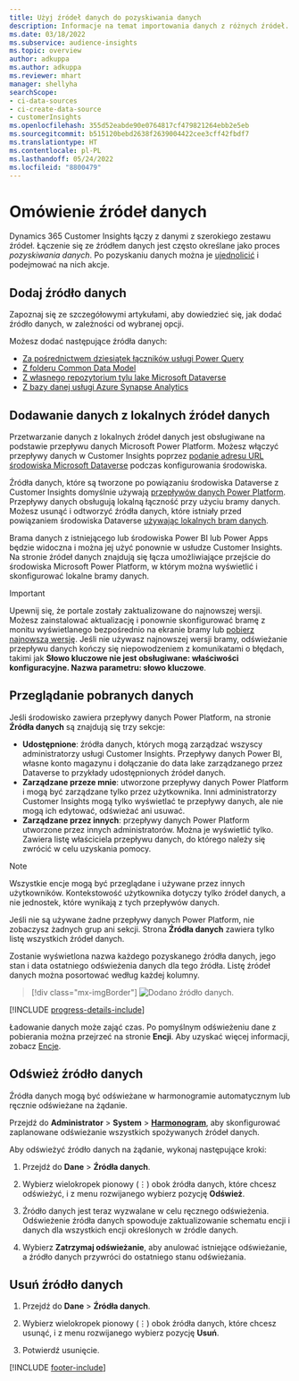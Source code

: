 ```yaml
---
title: Użyj źródeł danych do pozyskiwania danych
description: Informacje na temat importowania danych z różnych źródeł.
ms.date: 03/18/2022
ms.subservice: audience-insights
ms.topic: overview
author: adkuppa
ms.author: adkuppa
ms.reviewer: mhart
manager: shellyha
searchScope:
- ci-data-sources
- ci-create-data-source
- customerInsights
ms.openlocfilehash: 355d52eabde90e0764817cf479821264ebb2e5eb
ms.sourcegitcommit: b515120bebd2638f2639004422cee3cff42fbdf7
ms.translationtype: HT
ms.contentlocale: pl-PL
ms.lasthandoff: 05/24/2022
ms.locfileid: "8800479"
---
```

# <a name="data-sources-overview"></a>Omówienie źródeł danych



Dynamics 365 Customer Insights łączy z danymi z szerokiego zestawu źródeł. Łączenie się ze źródłem danych jest często określane jako proces *pozyskiwania danych*. Po pozyskaniu danych można je [ujednolicić](data-unification.md) i podejmować na nich akcje.

## <a name="add-a-data-source"></a>Dodaj źródło danych

Zapoznaj się ze szczegółowymi artykułami, aby dowiedzieć się, jak dodać źródło danych, w zależności od wybranej opcji.

Możesz dodać następujące źródła danych:

- [Za pośrednictwem dziesiątek łączników usługi Power Query](connect-power-query.md)
- [Z folderu Common Data Model](connect-common-data-model.md)
- [Z własnego repozytorium tylu lake Microsoft Dataverse](connect-dataverse-managed-lake.md)
- [Z bazy danej usługi Azure Synapse Analytics](connect-synapse.md)

## <a name="add-data-from-on-premises-data-sources"></a>Dodawanie danych z lokalnych źródeł danych

Przetwarzanie danych z lokalnych źródeł danych jest obsługiwane na podstawie przepływu danych Microsoft Power Platform. Możesz włączyć przepływy danych w Customer Insights poprzez [podanie adresu URL środowiska Microsoft Dataverse](create-environment.md) podczas konfigurowania środowiska.

Źródła danych, które są tworzone po powiązaniu środowiska Dataverse z Customer Insights domyślnie używają [przepływów danych Power Platform](/power-query/dataflows/overview-dataflows-across-power-platform-dynamics-365). Przepływy danych obsługują lokalną łączność przy użyciu bramy danych. Możesz usunąć i odtworzyć źródła danych, które istniały przed powiązaniem środowiska Dataverse [używając lokalnych bram danych](/data-integration/gateway/service-gateway-app).

Brama danych z istniejącego lub środowiska Power BI lub Power Apps będzie widoczna i można jej użyć ponownie w usłudze Customer Insights. Na stronie źródeł danych znajdują się łącza umożliwiające przejście do środowiska Microsoft Power Platform, w którym można wyświetlić i skonfigurować lokalne bramy danych.

> [!IMPORTANT]
> Upewnij się, że portale zostały zaktualizowane do najnowszej wersji. Możesz zainstalować aktualizację i ponownie skonfigurować bramę z monitu wyświetlanego bezpośrednio na ekranie bramy lub [pobierz najnowszą wersję](https://powerapps.microsoft.com/downloads/). Jeśli nie używasz najnowszej wersji bramy, odświeżanie przepływu danych kończy się niepowodzeniem z komunikatami o błędach, takimi jak **Słowo kluczowe nie jest obsługiwane: właściwości konfiguracyjne. Nazwa parametru: słowo kluczowe**.

## <a name="review-ingested-data"></a>Przeglądanie pobranych danych
Jeśli środowisko zawiera przepływy danych Power Platform, na stronie **Źródła danych** są znajdują się trzy sekcje: 
- **Udostępnione**: źródła danych, których mogą zarządzać wszyscy administratorzy usługi Customer Insights. Przepływy danych Power BI, własne konto magazynu i dołączanie do data lake zarządzanego przez Dataverse to przykłady udostępnionych źródeł danych.
- **Zarządzane przeze mnie**: utworzone przepływy danych Power Platform i mogą być zarządzane tylko przez użytkownika. Inni administratorzy Customer Insights mogą tylko wyświetlać te przepływy danych, ale nie mogą ich edytować, odświeżać ani usuwać.
- **Zarządzane przez innych**: przepływy danych Power Platform utworzone przez innych administratorów. Można je wyświetlić tylko. Zawiera listę właściciela przepływu danych, do którego należy się zwrócić w celu uzyskania pomocy.
> [!NOTE]
> Wszystkie encje mogą być przeglądane i używane przez innych użytkowników. Kontekstowość użytkownika dotyczy tylko źródeł danych, a nie jednostek, które wynikają z tych przepływów danych.

Jeśli nie są używane żadne przepływy danych Power Platform, nie zobaczysz żadnych grup ani sekcji. Strona **Źródła danych** zawiera tylko listę wszystkich źródeł danych.

Zostanie wyświetlona nazwa każdego pozyskanego źródła danych, jego stan i data ostatniego odświeżenia danych dla tego źródła. Listę źródeł danych można posortować według każdej kolumny.

> [!div class="mx-imgBorder"]
> ![Dodano źródło danych.](media/configure-data-datasource-added.png "Dodano źródło danych")

[!INCLUDE [progress-details-include](includes/progress-details-pane.md)]

Ładowanie danych może zająć czas. Po pomyślnym odświeżeniu dane z pobierania można przejrzeć na stronie **Encji**. Aby uzyskać więcej informacji, zobacz [Encje](entities.md).

## <a name="refresh-a-data-source"></a>Odśwież źródło danych

Źródła danych mogą być odświeżane w harmonogramie automatycznym lub ręcznie odświeżane na żądanie. 

Przejdź do **Administrator** > **System** > [**Harmonogram**](system.md#schedule-tab), aby skonfigurować zaplanowane odświeżanie wszystkich spożywanych źródeł danych.

Aby odświeżyć źródło danych na żądanie, wykonaj następujące kroki:

1. Przejdź do **Dane** > **Źródła danych**.

2. Wybierz wielokropek pionowy (&vellip;) obok źródła danych, które chcesz odświeżyć, i z menu rozwijanego wybierz pozycję **Odśwież**.

3. Źródło danych jest teraz wyzwalane w celu ręcznego odświeżenia. Odświeżenie źródła danych spowoduje zaktualizowanie schematu encji i danych dla wszystkich encji określonych w źródle danych.

4. Wybierz **Zatrzymaj odświeżanie**, aby anulować istniejące odświeżanie, a źródło danych przywróci do ostatniego stanu odświeżania.

## <a name="delete-a-data-source"></a>Usuń źródło danych

1. Przejdź do **Dane** > **Źródła danych**.

2. Wybierz wielokropek pionowy (&vellip;) obok źródła danych, które chcesz usunąć, i z menu rozwijanego wybierz pozycję **Usuń**.

3. Potwierdź usunięcie.


[!INCLUDE [footer-include](includes/footer-banner.md)]
